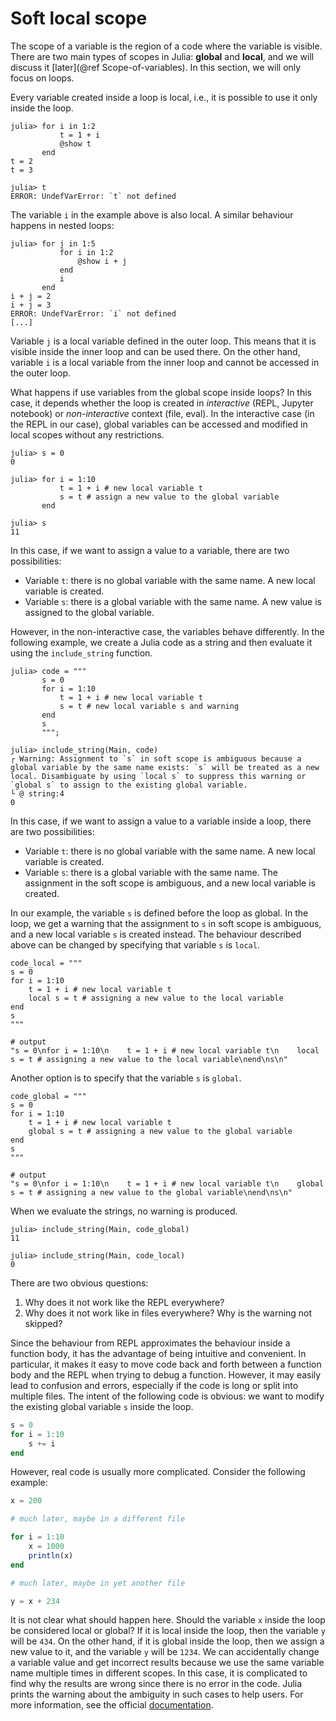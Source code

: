 # Soft local scope

The scope of a variable is the region of a code where the variable is visible. There are two main types of scopes in Julia: **global** and **local**, and we will discuss it [later](@ref Scope-of-variables). In this section, we will only focus on loops.

Every variable created inside a loop is local, i.e., it is possible to use it only inside the loop.

```jldoctest
julia> for i in 1:2
           t = 1 + i
           @show t
       end
t = 2
t = 3

julia> t
ERROR: UndefVarError: `t` not defined
```

The variable `i` in the example above is also local. A similar behaviour happens in nested loops:

```jldoctest
julia> for j in 1:5
           for i in 1:2
               @show i + j
           end
           i
       end
i + j = 2
i + j = 3
ERROR: UndefVarError: `i` not defined
[...]
```

Variable `j` is a local variable defined in the outer loop.  This means that it is visible inside the inner loop and can be used there. On the other hand, variable `i` is a local variable from the inner loop and cannot be accessed in the outer loop.

What happens if use variables from the global scope inside loops? In this case, it depends whether the loop is created in *interactive* (REPL, Jupyter notebook) or *non-interactive* context (file, eval). In the interactive case (in the REPL in our case), global variables can be accessed and modified in local scopes without any restrictions.

```jldoctest
julia> s = 0
0

julia> for i = 1:10
           t = 1 + i # new local variable t
           s = t # assign a new value to the global variable
       end

julia> s
11
```

In this case, if we want to assign a value to a variable, there are two possibilities:
- Variable `t`: there is no global variable with the same name. A new local variable is created.
- Variable `s`: there is a global variable with the same name. A new value is assigned to the global variable.

However, in the non-interactive case, the variables behave differently. In the following example, we create a Julia code as a string and then evaluate it using the `include_string` function.

```jldoctest
julia> code = """
       s = 0
       for i = 1:10
           t = 1 + i # new local variable t
           s = t # new local variable s and warning
       end
       s
       """;

julia> include_string(Main, code)
┌ Warning: Assignment to `s` in soft scope is ambiguous because a global variable by the same name exists: `s` will be treated as a new local. Disambiguate by using `local s` to suppress this warning or `global s` to assign to the existing global variable.
└ @ string:4
0
```

In this case, if we want to assign a value to a variable inside a loop, there are two possibilities:
- Variable `t`: there is no global variable with the same name. A new local variable is created.
- Variable `s`: there is a global variable with the same name. The assignment in the soft scope is ambiguous, and a new local variable is created.

In our example, the variable `s` is defined before the loop as global. In the loop, we get a warning that the assignment to `s` in soft scope is ambiguous, and a new local variable `s` is created instead. The behaviour described above can be changed by specifying that variable `s` is `local`.

```jldoctest softscope; output = false
code_local = """
s = 0
for i = 1:10
    t = 1 + i # new local variable t
    local s = t # assigning a new value to the local variable
end
s
"""

# output
"s = 0\nfor i = 1:10\n    t = 1 + i # new local variable t\n    local s = t # assigning a new value to the local variable\nend\ns\n"
```

Another option is to specify that the variable `s` is `global`.

```jldoctest softscope; output = false
code_global = """
s = 0
for i = 1:10
    t = 1 + i # new local variable t
    global s = t # assigning a new value to the global variable
end
s
"""

# output
"s = 0\nfor i = 1:10\n    t = 1 + i # new local variable t\n    global s = t # assigning a new value to the global variable\nend\ns\n"
```

When we evaluate the strings, no warning is produced.

```jldoctest softscope
julia> include_string(Main, code_global)
11

julia> include_string(Main, code_local)
0
```

There are two obvious questions:
1. Why does it not work like the REPL everywhere?
2. Why does it not work like in files everywhere? Why is the warning not skipped?

Since the behaviour from REPL approximates the behaviour inside a function body, it has the advantage of being intuitive and convenient. In particular, it makes it easy to move code back and forth between a function body and the REPL when trying to debug a function. However, it may easily lead to confusion and errors, especially if the code is long or split into multiple files. The intent of the following code is obvious: we want to modify the existing global variable `s` inside the loop.

```julia
s = 0
for i = 1:10
    s += i
end
```

However, real code is usually more complicated. Consider the following example:

```julia
x = 200

# much later, maybe in a different file

for i = 1:10
    x = 1000
    println(x)
end

# much later, maybe in yet another file

y = x + 234
```

It is not clear what should happen here. Should the variable `x` inside the loop be considered local or global? If it is local inside the loop, then the variable `y` will be `434`. On the other hand, if it is global inside the loop, then we assign a new value to it, and the variable `y` will be `1234`. We can accidentally change a variable value and get incorrect results because we use the same variable name multiple times in different scopes.  In this case, it is complicated to find why the results are wrong since there is no error in the code. Julia prints the warning about the ambiguity in such cases to help users. For more information, see the official [documentation](https://docs.julialang.org/en/v1/manual/variables-and-scoping/).
